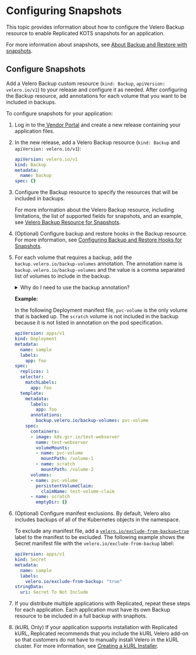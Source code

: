 # Configuring Snapshots

This topic provides information about how to configure the Velero Backup resource to enable Replicated KOTS snapshots for an application.

For more information about snapshots, see [About Backup and Restore with snapshots](/vendor/snapshots-overview).

## Configure Snapshots

Add a Velero Backup custom resource (`kind: Backup`, `apiVersion: velero.io/v1`) to your release and configure it as needed. After configuring the Backup resource, add annotations for each volume that you want to be included in backups.

To configure snapshots for your application:

1. Log in to the[ Vendor Portal](https://vendor.replicated.com) and create a new release containing your application files.

1. In the new release, add a Velero Backup resource (`kind: Backup` and `apiVersion: velero.io/v1`):

    ```yaml
    apiVersion: velero.io/v1
    kind: Backup
    metadata:
      name: backup
    spec: {}
    ```

1. Configure the Backup resource to specify the resources that will be included in backups.

    For more information about the Velero Backup resource, including limitations, the list of supported fields for snapshots, and an example, see [Velero Backup Resource for Snapshots](/reference/custom-resource-backup).

1. (Optional) Configure backup and restore hooks in the Backup resource. For more information, see [Configuring Backup and Restore Hooks for Snapshots](snapshots-hooks).

1. For each volume that requires a backup, add the `backup.velero.io/backup-volumes` annotation. The annotation name is `backup.velero.io/backup-volumes` and the value is a comma separated list of volumes to include in the backup.

   <details>
    <summary>Why do I need to use the backup annotation?</summary>
    <p>By default, no volumes are included in the backup. If any pods mount a volume that should be backed up, you must configure the backup with an annotation listing the specific volumes to include in the backup.</p>
   </details>

   **Example:**

   In the following Deployment manifest file, `pvc-volume` is the only volume that is backed up. The `scratch` volume is not included in the backup because it is not listed in annotation on the pod specification.

    ```yaml
    apiVersion: apps/v1
    kind: Deployment
    metadata:
      name: sample
      labels:
        app: foo
    spec:
      replicas: 1
      selector:
        matchLabels:
          app: foo
      template:
        metadata:
          labels:
            app: foo
          annotations:
            backup.velero.io/backup-volumes: pvc-volume
        spec:
          containers:
          - image: k8s.gcr.io/test-webserver
            name: test-webserver
            volumeMounts:
            - name: pvc-volume
              mountPath: /volume-1
            - name: scratch
              mountPath: /volume-2
          volumes:
          - name: pvc-volume
            persistentVolumeClaim:
              claimName: test-volume-claim
          - name: scratch
            emptyDir: {}

    ```

1. (Optional) Configure manifest exclusions. By default, Velero also includes backups of all of the Kubernetes objects in the namespace.

    To exclude any manifest file, add a [`velero.io/exclude-from-backup=true`](https://velero.io/docs/v1.5/resource-filtering/#veleroioexclude-from-backuptrue) label to the manifest to be excluded. The following example shows the Secret manifest file with the `velero.io/exclude-from-backup` label:

    ```yaml
    apiVersion: apps/v1
    kind: Secret
    metadata:
      name: sample
      labels:
        velero.io/exclude-from-backup: "true"
    stringData:
      uri: Secret To Not Include

    ```

1. If you distribute multiple applications with Replicated, repeat these steps for each application. Each application must have its own Backup resource to be included in a full backup with snaphots.

1. (kURL Only) If your application supports installation with Replicated kURL, Replicated recommends that you include the kURL Velero add-on so that customers do not have to manually install Velero in the kURL cluster. For more information, see [Creating a kURL Installer](packaging-embedded-kubernetes).